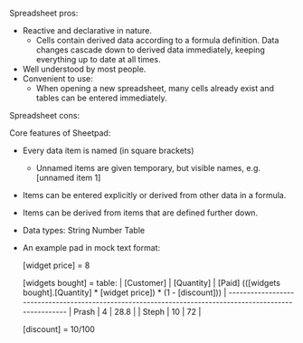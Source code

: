 Spreadsheet pros:
- Reactive and declarative in nature.
    - Cells contain derived data according to a formula definition. Data changes cascade down to derived data immediately, keeping everything up to date at all times.
- Well understood by most people.
- Convenient to use:
    - When opening a new spreadsheet, many cells already exist and tables can be entered immediately.

Spreadsheet cons:

Core features of Sheetpad:

- Every data item is named (in square brackets)
    - Unnamed items are given temporary, but visible names, e.g. [unnamed item 1]

- Items can be entered explicitly or derived from other data in a formula.

- Items can be derived from items that are defined further down.

- Data types:
    String
    Number
    Table

- An example pad in mock text format:

    [widget price] = 8
    
    [widgets bought] = table:
        | [Customer] | [Quantity] | [Paid] (([widgets bought].[Quantity] * [widget price]) * (1 - [discount])) |
        --------------------------------------------------------------------------------------------------------
        | Prash      | 4          | 28.8                                                                       |
        | Steph      | 10         | 72                                                                         |
    
    [discount] = 10/100
